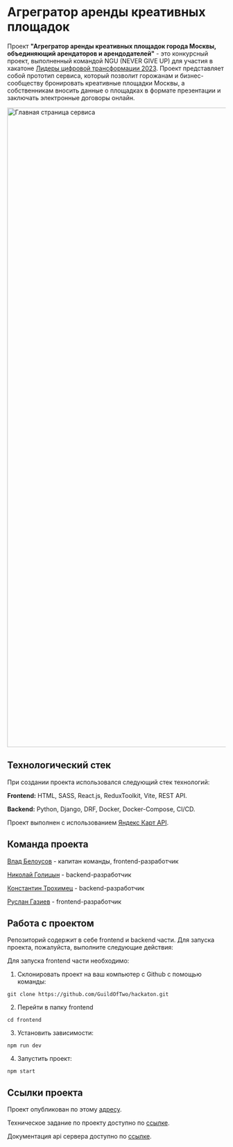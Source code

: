 # Агрегратор аренды креативных площадок
Проект **"Агрегратор аренды креативных площадок города Москвы, объединяющий арендаторов  и арендодателей"** - это конкурсный проект, выполненный командой NGU (NEVER GIVE UP) для участия в хакатоне [Лидеры цифровой трансформации 2023](https://leaders2023.innoagency.ru/). Проект представляет собой прототип сервиса, который позволит горожанам и бизнес-сообществу бронировать креативные площадки Москвы, а собственникам вносить данные о площадках в формате презентации и заключать электронные договоры онлайн.

<img width="1472" alt="Главная страница сервиса" src="https://github.com/GuildOfTwo/hackaton/assets/96244317/eea63a17-ddfd-4ab5-86d1-51213e8f82af">

## Технологический стек
При создании проекта использовался следующий стек технологий: 

**Frontend:** HTML, SASS, React.js, ReduxToolkit, Vite, REST API.

**Backend:** Python, Django, DRF, Docker, Docker-Compose, CI/CD.

Проект выполнен с использованием [Яндекс Карт API](https://yandex.ru/dev/maps/).

## Команда проекта

[Влад Белоусов](https://t.me/vladbvy) - капитан команды, frontend-разработчик

[Николай Голицын](https://t.me/N_Petrovich) - backend-разработчик

[Константин Трохимец](https://t.me/katrohimets) - backend-разработчик

[Руслан Газиев]() - frontend-разработчик


## Работа с проектом
Репозиторий содержит в себе frontend и backend части. Для запуска проекта, пожалуйста, выполните следующие действия:

Для запуска frontend части необходимо:

1. Склонировать проект на ваш компьютер с Github с помощью команды:
```
git clone https://github.com/GuildOfTwo/hackaton.git
```
2. Перейти в папку frontend
```
cd frontend
```
3. Установить зависимости:
```
npm run dev
```
4. Запустить проект:
```
npm start
```

## Ссылки проекта
Проект опубликован по этому [адресу](http://valzet.beget.tech/).

Техническое задание по проекту доступно по [ссылке](https://disk.yandex.ru/i/IbHu4JhCdUkWJw).

Документация api сервера доступно по [ссылке](http://37.230.196.234/redoc/).

